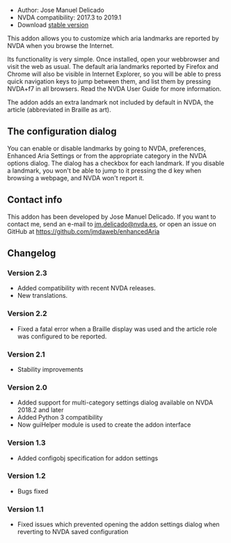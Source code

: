 * Author: Jose Manuel Delicado
* NVDA compatibility: 2017.3 to 2019.1
* Download [stable version][1]

This addon allows you to customize which aria landmarks are reported by NVDA when you browse the Internet.

Its functionality is very simple. Once installed, open your webbrowser and visit the web as usual. The default aria landmarks reported by Firefox and Chrome will also be visible in Internet Explorer, so you will be able to press quick navigation keys to jump between them, and list them by pressing NVDA+f7 in all browsers. Read the NVDA User Guide for more information.

The addon adds an extra landmark not included by default in NVDA, the article (abbreviated in Braille as art).

## The configuration dialog

You can enable or disable landmarks by going to NVDA, preferences, Enhanced Aria Settings or from the appropriate category in the NVDA options dialog. The dialog has a checkbox for each landmark. If you disable a landmark, you won't be able to jump to it pressing the d key when browsing a webpage, and NVDA won't report it.

## Contact info

This addon has been developed by Jose Manuel Delicado. If you want to contact me, send an e-mail to jm.delicado@nvda.es, or open an issue on GitHub at https://github.com/jmdaweb/enhancedAria

## Changelog

### Version 2.3

* Added compatibility with recent NVDA releases.
* New translations.

### Version 2.2

* Fixed a fatal error when a Braille display was used and the article role was configured to be reported.

### Version 2.1

* Stability improvements

### Version 2.0

* Added support for multi-category settings dialog available on NVDA 2018.2 and later
* Added Python 3 compatibility
* Now guiHelper module is used to create the addon interface

### Version 1.3

* Added configobj specification for addon settings

### Version 1.2

* Bugs fixed

### Version 1.1

* Fixed issues which prevented opening the addon settings dialog when reverting to NVDA saved configuration

[1]: https://addons.nvda-project.org/files/get.php?file=earia
